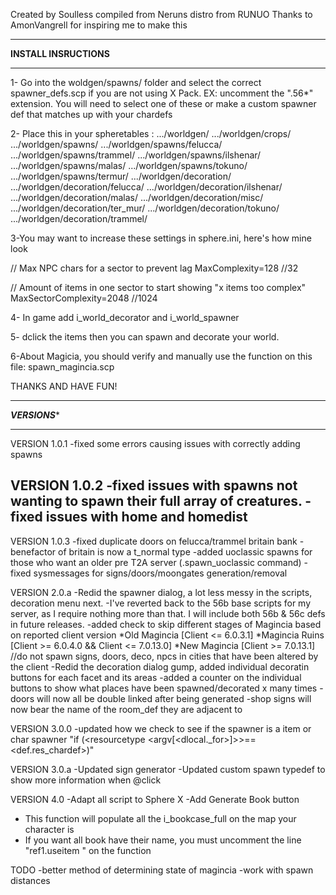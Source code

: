 Created by Soulless
compiled from Neruns distro from RUNUO
Thanks to AmonVangrell for inspiring me to make this

***************************************************
****************INSTALL INSRUCTIONS****************
***************************************************

1- Go into the woldgen/spawns/ folder and select the correct spawner_defs.scp if you are not using X Pack. EX: uncomment the ".56*" extension. 
You will need to select one of these or make a custom spawner def that matches up with your chardefs


2- Place this in your spheretables :
.../worldgen/
.../worldgen/crops/
.../worldgen/spawns/
.../worldgen/spawns/felucca/
.../worldgen/spawns/trammel/
.../worldgen/spawns/ilshenar/
.../worldgen/spawns/malas/
.../worldgen/spawns/tokuno/
.../worldgen/spawns/termur/
.../worldgen/decoration/
.../worldgen/decoration/felucca/
.../worldgen/decoration/ilshenar/
.../worldgen/decoration/malas/
.../worldgen/decoration/misc/
.../worldgen/decoration/ter_mur/
.../worldgen/decoration/tokuno/
.../worldgen/decoration/trammel/

3-You may want to increase these settings in sphere.ini, here's how mine look

// Max NPC chars for a sector to prevent lag
MaxComplexity=128		//32

// Amount of items in one sector to start showing "x items too complex"
MaxSectorComplexity=2048		//1024


4- In game add i_world_decorator and i_world_spawner

5- dclick the items then you can spawn and decorate your world. 

6-About Magicia, you should verify and manually use the function on this file: spawn_magincia.scp

THANKS AND HAVE FUN!


***************************************************
*********************VERSIONS**********************
***************************************************

VERSION 1.0.1
-fixed some errors causing issues with correctly adding spawns

VERSION 1.0.2
-fixed issues with spawns not wanting to spawn their full array of creatures.
-fixed issues with home and homedist
-
VERSION 1.0.3
-fixed duplicate doors on felucca/trammel britain bank
-benefactor of britain is now a t_normal type
-added uoclassic spawns for those who want an older pre T2A server	(.spawn_uoclassic command)
-fixed sysmessages for signs/doors/moongates generation/removal

VERSION 2.0.a
-Redid the spawner dialog, a lot less messy in the scripts, decoration menu next.
-I've reverted back to the 56b base scripts for my server, as I require nothing more than that. I will include both 56b & 56c defs in future releases.
-added check to skip different stages of Magincia based on reported client version
  *Old Magincia [Client <= 6.0.3.1]
  *Magincia Ruins [Client >= 6.0.4.0 && Client <= 7.0.13.0]
  *New Magincia [Client >= 7.0.13.1]
//do not spawn signs, doors, deco, npcs in cities that have been altered by the client
-Redid the decoration dialog gump, added individual decoratin buttons for each facet and its areas
-added a counter on the individual buttons to show what places have been spawned/decorated x many times
-doors will now all be double linked after being generated
-shop signs will now bear the name of the room_def they are adjacent to

VERSION 3.0.0
-updated how we check to see if the spawner is a item or char spawner "if (<resourcetype <argv[<dlocal._for>]>>==<def.res_chardef>)"

VERSION 3.0.a
-Updated sign generator
-Updated custom spawn typedef to show more information when @click

VERSION 4.0
-Adapt all script to Sphere X
-Add Generate Book button
  * This function will populate all the i_bookcase_full on the map your character is
  * If you want all book have their name, you must uncomment the line "ref1.useitem <new>" on the function

TODO
-better method of determining state of magincia
-work with spawn distances



